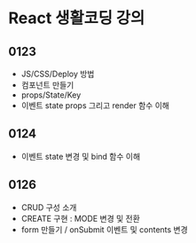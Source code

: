 # React 생활코딩 강의

## 0123
* JS/CSS/Deploy 방법
* 컴포넌트 만들기
* props/State/Key
* 이벤트 state props 그리고 render 함수 이해

## 0124
* 이벤트 state 변경 및 bind 함수 이해

## 0126
* CRUD 구성 소개
* CREATE 구현 : MODE 변경 및 전환
* form 만들기 / onSubmit 이벤트 및 contents 변경
